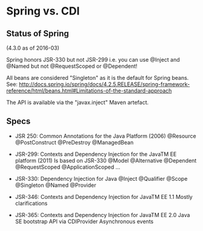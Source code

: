 Spring vs. CDI
==============

Status of Spring
----------------

(4.3.0 as of 2016-03)

Spring honors JSR-330 but not JSR-299 i.e. you can use @Inject and @Named but not @RequestScoped or @Dependent!

All beans are considered "Singleton" as it is the default for Spring beans.
See: http://docs.spring.io/spring/docs/4.2.5.RELEASE/spring-framework-reference/html/beans.html#Limitations-of-the-standard-approach

The API is available via the "javax.inject" Maven artefact.


Specs
-----

* JSR 250: Common Annotations for the Java Platform (2006)
    @Resource
    @PostConstruct
    @PreDestroy
    @ManagedBean

* JSR-299: Contexts and Dependency Injection for the JavaTM EE platform (2011)
    Is based on JSR-330
    @Model
    @Alternative
    @Dependent
    @RequestScoped
    @ApplicationScoped
    ...

* JSR-330: Dependency Injection for Java
    @Inject
    @Qualifier
    @Scope
    @Singleton
    @Named
    @Provider

* JSR-346: Contexts and Dependency Injection for JavaTM EE 1.1
    Mostly clarifications

* JSR-365: Contexts and Dependency Injection for JavaTM EE 2.0
    Java SE bootstrap API via CDIProvider
    Asynchronous events

